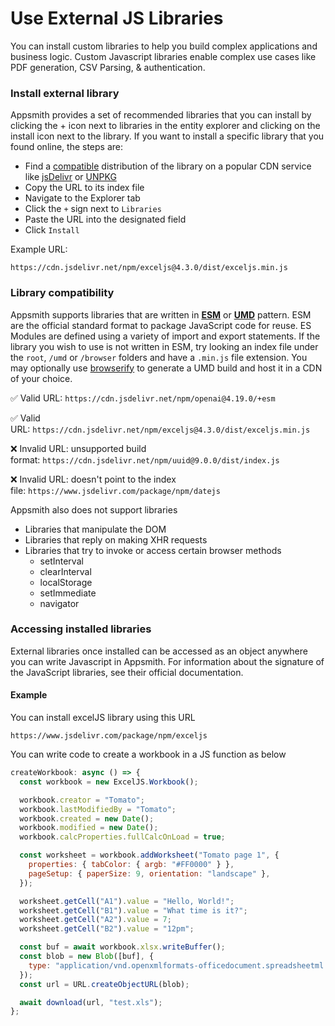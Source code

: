 # Use External JS Libraries

You can install custom libraries to help you build complex applications and business logic. Custom Javascript libraries enable complex use cases like PDF generation, CSV Parsing, & authentication.

 <VideoEmbed host="youtube" videoId="xXssLXQvdyY" title="How To Use Custom JavaScript Libraries" caption="How To Use JavaScript Libraries"/>

### Install external library

Appsmith provides a set of recommended libraries that you can install by clicking the + icon next to libraries in the entity explorer and clicking on the install icon next to the library.
If you want to install a specific library that you found online, the steps are:

- Find a [compatible](#library-compatibility) distribution of the library on a popular CDN service like [jsDelivr](https://www.jsdelivr.com/) or [UNPKG](https://unpkg.com/)
- Copy the URL to its index file
- Navigate to the Explorer tab
- Click the `+` sign next to `Libraries`
- Paste the URL into the designated field
- Click `Install`

Example URL:

```URL
https://cdn.jsdelivr.net/npm/exceljs@4.3.0/dist/exceljs.min.js
```

### Library compatibility

Appsmith supports libraries that are written in **[ESM](https://tc39.es/ecma262/#sec-modules)** or **[UMD](https://github.com/umdjs/umd)** pattern. ESM are the official standard format to package JavaScript code for reuse. ES Modules are defined using a variety of import and export statements. If the library you wish to use is not written in ESM, try looking an index file under the `root`, `/umd` or `/browser` folders and have a `.min.js` file extension. You may optionally use [browserify](https://browserify.org/) to generate a UMD build and host it in a CDN of your choice.

✅ Valid URL: `https://cdn.jsdelivr.net/npm/openai@4.19.0/+esm`

✅ Valid URL: `https://cdn.jsdelivr.net/npm/exceljs@4.3.0/dist/exceljs.min.js`

❌ Invalid URL: unsupported build format: `https://cdn.jsdelivr.net/npm/uuid@9.0.0/dist/index.js`

❌ Invalid URL: doesn't point to the index file: `https://www.jsdelivr.com/package/npm/datejs`

Appsmith also does not support libraries

- Libraries that manipulate the DOM
- Libraries that reply on making XHR requests
- Libraries that try to invoke or access certain browser methods
  - setInterval
  - clearInterval
  - localStorage
  - setImmediate
  - navigator

### Accessing installed libraries

External libraries once installed can be accessed as an object anywhere you can write Javascript in Appsmith. For information about the signature of the JavaScript libraries, see their official documentation.

#### Example

You can install excelJS library using this URL

```
https://www.jsdelivr.com/package/npm/exceljs
```

You can write code to create a workbook in a JS function as below

```javascript
createWorkbook: async () => {
  const workbook = new ExcelJS.Workbook();

  workbook.creator = "Tomato";
  workbook.lastModifiedBy = "Tomato";
  workbook.created = new Date();
  workbook.modified = new Date();
  workbook.calcProperties.fullCalcOnLoad = true;

  const worksheet = workbook.addWorksheet("Tomato page 1", {
    properties: { tabColor: { argb: "#FF0000" } },
    pageSetup: { paperSize: 9, orientation: "landscape" },
  });

  worksheet.getCell("A1").value = "Hello, World!";
  worksheet.getCell("B1").value = "What time is it?";
  worksheet.getCell("A2").value = 7;
  worksheet.getCell("B2").value = "12pm";

  const buf = await workbook.xlsx.writeBuffer();
  const blob = new Blob([buf], {
    type: "application/vnd.openxmlformats-officedocument.spreadsheetml.sheet",
  });
  const url = URL.createObjectURL(blob);

  await download(url, "test.xls");
};
```
